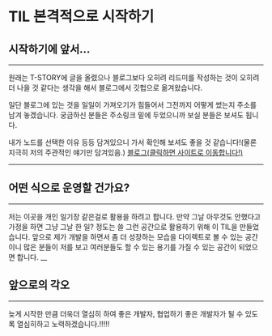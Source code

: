 # TIL 본격적으로 시작하기

## 시작하기에 앞서...
___
원래는 T-STORY에 글을 올렸으나 블로그보다 오히려 리드미를 작성하는 것이 오히려 더 나을 것 같다는 생각을 해서
블로그에서 깃헙으로 옮겨왔습니다.

일단 블로그에 있는 것을 일일이 가져오기가 힘들어서 그전까지 어떻게 썼는지 주소를 남겨 놓겠습니다.
궁금하신 분들은 주소링크 밑에 두었으니까 보실 분들은 보셔도 됩니다.

내가 노드를 선택한 이유 등등 담겨있으니 가서 확인해 보셔도 좋을 것 같습니다!(물론 지극히 저의 주관적인 얘기만 담겨있음.)
<a href="https://sigi.tistory.com/">블로그(클릭하면 사이트로 이동합니다!)</a>
 ___
 
 ## 어떤 식으로 운영할 건가요?
 ___
 저는 이곳을 개인 일기장 같은걸로 활용을 하려고 합니다.
 만약 그날 아무것도 안했다고 가정을 하면 그냥 그날 한 일? 정도는 쓸 그런 공간으로 활용하기 위해 이 TIL을 만들었습니다. 앞으로 제가 개발을 하면서
 좀 더 성장하는 모습을 다이렉트로 볼 수 있는 공간이니 많은 분들이 저를 보고 여러분들도 할 수 있는 용기를 가질 수 있는 공간이 되었으면 합니다.
 __
 
 ## 앞으로의 각오
 ___
 늦게 시작한 만큼 더욱더 열심히 하여 좋은 개발자, 협업하기 좋은 개발자가 될 수 있도록 열심히하고 노력하겠습니다.!!!!!
 
